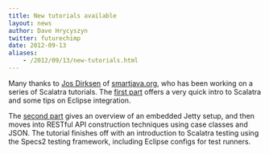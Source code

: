 ```yaml
---
title: New tutorials available
layout: news
author: Dave Hrycyszyn
twitter: futurechimp
date: 2012-09-13
aliases:
    - /2012/09/13/new-tutorials.html
---
```


Many thanks to [Jos Dirksen](https://twitter.com/josdirksen) of
[smartjava.org](http://smartjava.org), who has been working on a series of
Scalatra tutorials. The [first part](http://www.smartjava.org/content/tutorial-getting-started-scala-and-scalatra-part-i)
offers a very quick intro to Scalatra and some tips on Eclipse integration.

<!--more-->


The [second part](http://www.smartjava.org/content/tutorial-getting-started-scala-and-scalatra-part-ii) gives an overview of an embedded Jetty setup, and then moves
into RESTful API construction techniques using case classes and JSON. The tutorial
finishes off with an introduction to Scalatra testing using the Specs2 testing
framework, including Eclipse configs for test runners.
